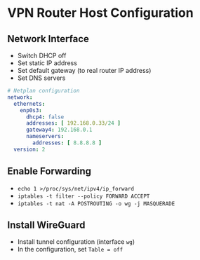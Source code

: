 # VPN Router Host Configuration

## Network Interface

* Switch DHCP off
* Set static IP address
* Set default gateway (to real router IP address)
* Set DNS servers

```yaml
# Netplan configuration
network:
  ethernets:
    enp0s3:
      dhcp4: false
      addresses: [ 192.168.0.33/24 ]
      gateway4: 192.168.0.1
      nameservers:
        addresses: [ 8.8.8.8 ]
  version: 2
```

## Enable Forwarding

* `echo 1 >/proc/sys/net/ipv4/ip_forward`
* `iptables -t filter --policy FORWARD ACCEPT`
* `iptables -t nat -A POSTROUTING -o wg -j MASQUERADE`

## Install WireGuard

* Install tunnel configuration (interface `wg`)
* In the configuration, set `Table = off`
